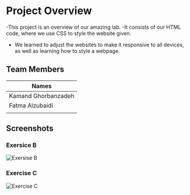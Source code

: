 # Project Overview

-This project is an overview of our amazing lab.
-It consists of our HTML code, where we use CSS to style the website given.
- We learned to adjust the websites to make it responsive to all devices, as well as learning how to style a webpage.


## Team Members
| Names             |
|-------------------|
|Kamand Ghorbanzadeh|
|Fatma Alzubaidi    |
|                   |
## Screenshots
### Exersice B 
![Exersise B](ExerciseB.gif)

### Exercise C 
![Exercise C](ExerciseC.gif)
